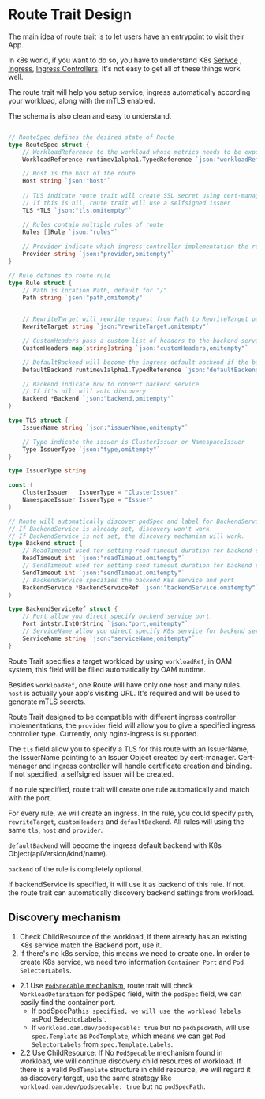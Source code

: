# Route Trait Design

The main idea of route trait is to let users have an entrypoint to visit their App.

In k8s world, if you want to do so, you have to understand K8s [Serivce](https://kubernetes.io/docs/concepts/services-networking/service/)
, [Ingress](https://kubernetes.io/docs/concepts/services-networking/ingress/), [Ingress Controllers](https://kubernetes.io/docs/concepts/services-networking/ingress-controllers/).
It's not easy to get all of these things work well.

The route trait will help you setup service, ingress automatically according your workload, along with the mTLS enabled.

The schema is also clean and easy to understand.

```go

// RouteSpec defines the desired state of Route
type RouteSpec struct {
	// WorkloadReference to the workload whose metrics needs to be exposed
	WorkloadReference runtimev1alpha1.TypedReference `json:"workloadRef,omitempty"`

	// Host is the host of the route
	Host string `json:"host"`
    
    // TLS indicate route trait will create SSL secret using cert-manager with specified issuer
	// If this is nil, route trait will use a selfsigned issuer
	TLS *TLS `json:"tls,omitempty"`

	// Rules contain multiple rules of route
	Rules []Rule `json:"rules"`
   
    // Provider indicate which ingress controller implementation the route trait will use, by default it's nginx-ingress
	Provider string `json:"provider,omitempty"`
}

// Rule defines to route rule
type Rule struct {
	// Path is location Path, default for "/"
	Path string `json:"path,omitempty"`

	
	// RewriteTarget will rewrite request from Path to RewriteTarget path.
	RewriteTarget string `json:"rewriteTarget,omitempty"`

	// CustomHeaders pass a custom list of headers to the backend service.
	CustomHeaders map[string]string `json:"customHeaders,omitempty"`

	// DefaultBackend will become the ingress default backend if the backend is not available
	DefaultBackend runtimev1alpha1.TypedReference `json:"defaultBackend,omitempty"`

	// Backend indicate how to connect backend service
	// If it's nil, will auto discovery
	Backend *Backend `json:"backend,omitempty"`
}

type TLS struct {
	IssuerName string `json:"issuerName,omitempty"`

	// Type indicate the issuer is ClusterIssuer or NamespaceIssuer
	Type IssuerType `json:"type,omitempty"`
}

type IssuerType string

const (
	ClusterIssuer   IssuerType = "ClusterIssuer"
	NamespaceIssuer IssuerType = "Issuer"
)

// Route will automatically discover podSpec and label for BackendService.
// If BackendService is already set, discovery won't work.
// If BackendService is not set, the discovery mechanism will work.
type Backend struct {
	// ReadTimeout used for setting read timeout duration for backend service, the unit is second.
	ReadTimeout int `json:"readTimeout,omitempty"`
	// SendTimeout used for setting send timeout duration for backend service, the unit is second.
	SendTimeout int `json:"sendTimeout,omitempty"`
	// BackendService specifies the backend K8s service and port
	BackendService *BackendServiceRef `json:"backendService,omitempty"`
}

type BackendServiceRef struct {
	// Port allow you direct specify backend service port.
	Port intstr.IntOrString `json:"port,omitempty"`
	// ServiceName allow you direct specify K8s service for backend service.
	ServiceName string `json:"serviceName,omitempty"`
}
```

Route Trait specifies a target workload by using `workloadRef`, in OAM system, this field will be filled automatically
by OAM runtime.

Besides `workloadRef`, one Route will have only one `host` and many rules. `host` is actually your app's visiting URL.
It's required and will be used to generate mTLS secrets.

Route Trait designed to be compatible with different ingress controller implementations, the `provider` field will allow
you to give a specified ingress controller type. Currently, only nginx-ingress is supported. 

The `tls` field allow you to specify a TLS for this route with an IssuerName, the IssuerName pointing to an Issuer Object
created by cert-manager. Cert-manager and ingress controller will handle certificate creation and binding.
If not specified, a selfsigned issuer will be created.

If no rule specified, route trait will create one rule automatically and match with the port.

For every rule, we will create an ingress. In the rule, you could specify `path`, `rewriteTarget`, `customHeaders`
and `defaultBackend`. All rules will using the same `tls`, `host` and `provider`.

`defaultBackend` will become the ingress default backend with K8s Object(apiVersion/kind/name).

`backend` of the rule is completely optional.
 
If backendService is specified, it will use it as backend of this rule. If not,
the route trait can automatically discovery backend settings from workload.

## Discovery mechanism

1. Check ChildResource of the workload, if there already has an existing K8s service match the Backend port, use it.
2. If there's no k8s service, this means we need to create one. In order to create K8s service, we need two information
`Container Port` and `Pod SelectorLabels`.
  - 2.1 Use [`PodSpecable` mechanism](https://github.com/crossplane/oam-kubernetes-runtime/blob/master/design/one-pager-podspecable-workload.md),
route trait will check `WorkloadDefinition` for podSpec field, with the `podSpec` field, we can easily find the container port.
      * If podSpecPath` is specified, we will use the workload labels as `Pod SelectorLabels`.
      * If `workload.oam.dev/podspecable: true` but no `podSpecPath`, will use `spec.Template` as `PodTemplate`, which means
      we can get `Pod SelectorLabels` from `spec.Template.Labels`.
  - 2.2 Use ChildResource: If No `PodSpecable` mechanism found in workload, we will continue discovery child resources of workload. If there
  is a valid `PodTemplate` structure in child resource, we will regard it as discovery target, use the same strategy like
  `workload.oam.dev/podspecable: true` but no `podSpecPath`.

